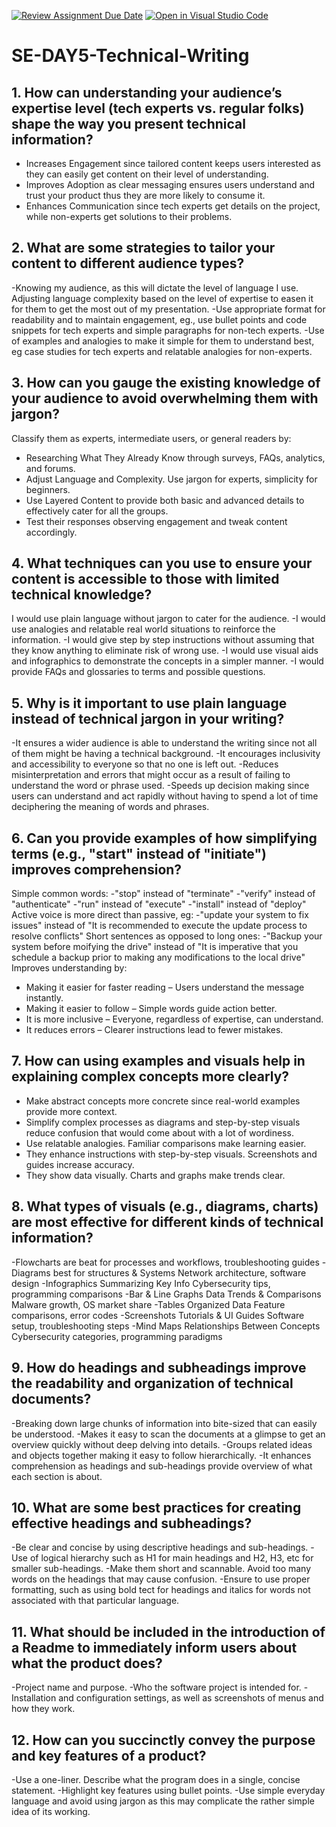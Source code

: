 [![Review Assignment Due Date](https://classroom.github.com/assets/deadline-readme-button-22041afd0340ce965d47ae6ef1cefeee28c7c493a6346c4f15d667ab976d596c.svg)](https://classroom.github.com/a/zsAR-pyY)
[![Open in Visual Studio Code](https://classroom.github.com/assets/open-in-vscode-2e0aaae1b6195c2367325f4f02e2d04e9abb55f0b24a779b69b11b9e10269abc.svg)](https://classroom.github.com/online_ide?assignment_repo_id=18618121&assignment_repo_type=AssignmentRepo)
# SE-DAY5-Technical-Writing
## 1. How can understanding your audience’s expertise level (tech experts vs. regular folks) shape the way you present technical information?
- Increases Engagement since tailored content keeps users interested as they can easily get content on their level of understanding.
- Improves Adoption as clear messaging ensures users understand and trust your product thus they are more likely to consume it.
- Enhances Communication since tech experts get details on the project, while non-experts get solutions to their problems.


## 2. What are some strategies to tailor your content to different audience types?
-Knowing my audience, as this will dictate the level of language I use.
Adjusting language complexity based on the level of expertise to easen it for them to get the most out of my presentation.
-Use appropriate format for readability and to maintain engagement, eg., use bullet points and code snippets for tech experts and simple paragraphs for non-tech experts.
-Use of examples and analogies to make it simple for them to understand best, eg case studies for tech experts and relatable analogies for non-experts.


## 3. How can you gauge the existing knowledge of your audience to avoid overwhelming them with jargon?
Classify them as experts, intermediate users, or general readers by:
- Researching What They Already Know through surveys, FAQs, analytics, and forums.
- Adjust Language and Complexity. Use jargon for experts, simplicity for beginners.
- Use Layered Content to provide both basic and advanced details to effectively cater for all the groups.
- Test their responses observing engagement and tweak content accordingly.

## 4. What techniques can you use to ensure your content is accessible to those with limited technical knowledge?
I would use plain language without jargon to cater for the audience.
-I would use analogies and relatable real world situations to reinforce the information.
-I would give step by step instructions without assuming that they know anything to eliminate risk of wrong use.
-I would use visual aids and infographics to demonstrate the concepts in a simpler manner.
-I would provide FAQs and glossaries to terms and possible questions.

## 5. Why is it important to use plain language instead of technical jargon in your writing?
-It ensures a wider audience is able to understand the writing since not all of them might be having a technical background.
-It encourages inclusivity and accessibility to everyone so that no one is left out.
-Reduces misinterpretation and errors that might occur as a result of failing to understand the word or phrase used.
-Speeds up decision making since users can understand and act rapidly without having to spend a lot of time deciphering the meaning of words and phrases.

## 6. Can you provide examples of how simplifying terms (e.g., "start" instead of "initiate") improves comprehension?
Simple common words:
-"stop" instead of "terminate"
-"verify" instead of "authenticate"
-"run" instead of "execute"
-"install" instead of "deploy"
Active voice is more direct than passive, eg:
-"update your system to fix issues" instead of "It is recommended to execute the update process to resolve conflicts"
Short sentences as opposed to long ones:
-"Backup your system before moifying the drive" instead of "It is imperative that you schedule a backup prior to making any modifications to the local drive"
Improves understanding by:
- Making it easier for faster reading – Users understand the message instantly.
- Making it easier to follow – Simple words guide action better.
- It is more inclusive – Everyone, regardless of expertise, can understand.
- It reduces errors – Clearer instructions lead to fewer mistakes.

## 7. How can using examples and visuals help in explaining complex concepts more clearly?
- Make abstract concepts more concrete since real-world examples provide more context.
- Simplify complex processes as diagrams and step-by-step visuals reduce confusion that would come about with a lot of wordiness.
- Use relatable analogies. Familiar comparisons make learning easier.
- They enhance instructions with step-by-step visuals. Screenshots and guides increase accuracy.
- They show data visually. Charts and graphs make trends clear.

## 8. What types of visuals (e.g., diagrams, charts) are most effective for different kinds of technical information?
-Flowcharts are beat for processes and workflows, troubleshooting guides
-Diagrams	best for structures & Systems	Network architecture, software design
-Infographics	Summarizing Key Info	Cybersecurity tips, programming comparisons
-Bar & Line Graphs	Data Trends & Comparisons	Malware growth, OS market share
-Tables	Organized Data	Feature comparisons, error codes
-Screenshots	Tutorials & UI Guides	Software setup, troubleshooting steps
-Mind Maps	Relationships Between Concepts	Cybersecurity categories, programming paradigms


## 9. How do headings and subheadings improve the readability and organization of technical documents?
-Breaking down large chunks of information into bite-sized that can easily be understood.
-Makes it easy to scan the documents at a glimpse to get an overview quickly without deep delving into details.
-Groups related ideas and objects together making it easy to follow hierarchically.
-It enhances comprehension as headings and sub-headings provide overview of what each section is about.

## 10. What are some best practices for creating effective headings and subheadings?
-Be clear and concise by using descriptive headings and sub-headings.
-Use of logical hierarchy such as H1 for main headings and H2, H3, etc for smaller sub-headings.
-Make them short and scannable. Avoid too many words on the headings that may cause confusion.
-Ensure to use proper formatting, such as using bold tect for headings and italics for words not associated with that particular language.

## 11. What should be included in the introduction of a Readme to immediately inform users about what the product does?
-Project name and purpose.
-Who the software project is intended for.
-Installation and configuration settings, as well as screenshots of menus and how they work.

## 12. How can you succinctly convey the purpose and key features of a product?
-Use a one-liner. Describe what the program does in a single, concise statement.
-Highlight key features using bullet points.
-Use simple everyday language and avoid using jargon as this may complicate the rather simple idea of its working.

